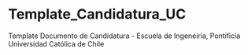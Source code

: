 # Template_Candidatura_UC

Template Documento de Candidatura - Escuela de Ingeneiría, Pontificia Universidad Católica de Chile

